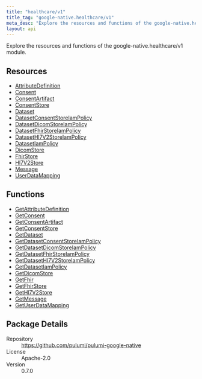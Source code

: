```yaml
---
title: "healthcare/v1"
title_tag: "google-native.healthcare/v1"
meta_desc: "Explore the resources and functions of the google-native.healthcare/v1 module."
layout: api
---
```


<!-- WARNING: this file was generated by Pulumi Docs Generator. -->
<!-- Do not edit by hand unless you're certain you know what you are doing! -->

Explore the resources and functions of the google-native.healthcare/v1 module.

<h2 id="resources">Resources</h2>
<ul class="api">
    <li><a href="attributedefinition" title="AttributeDefinition"><span class="symbol resource"></span>AttributeDefinition</a></li>
    <li><a href="consent" title="Consent"><span class="symbol resource"></span>Consent</a></li>
    <li><a href="consentartifact" title="ConsentArtifact"><span class="symbol resource"></span>ConsentArtifact</a></li>
    <li><a href="consentstore" title="ConsentStore"><span class="symbol resource"></span>ConsentStore</a></li>
    <li><a href="dataset" title="Dataset"><span class="symbol resource"></span>Dataset</a></li>
    <li><a href="datasetconsentstoreiampolicy" title="DatasetConsentStoreIamPolicy"><span class="symbol resource"></span>DatasetConsentStoreIamPolicy</a></li>
    <li><a href="datasetdicomstoreiampolicy" title="DatasetDicomStoreIamPolicy"><span class="symbol resource"></span>DatasetDicomStoreIamPolicy</a></li>
    <li><a href="datasetfhirstoreiampolicy" title="DatasetFhirStoreIamPolicy"><span class="symbol resource"></span>DatasetFhirStoreIamPolicy</a></li>
    <li><a href="datasethl7v2storeiampolicy" title="DatasetHl7V2StoreIamPolicy"><span class="symbol resource"></span>DatasetHl7V2StoreIamPolicy</a></li>
    <li><a href="datasetiampolicy" title="DatasetIamPolicy"><span class="symbol resource"></span>DatasetIamPolicy</a></li>
    <li><a href="dicomstore" title="DicomStore"><span class="symbol resource"></span>DicomStore</a></li>
    <li><a href="fhirstore" title="FhirStore"><span class="symbol resource"></span>FhirStore</a></li>
    <li><a href="hl7v2store" title="Hl7V2Store"><span class="symbol resource"></span>Hl7V2Store</a></li>
    <li><a href="message" title="Message"><span class="symbol resource"></span>Message</a></li>
    <li><a href="userdatamapping" title="UserDataMapping"><span class="symbol resource"></span>UserDataMapping</a></li>
</ul>

<h2 id="functions">Functions</h2>
<ul class="api">
    <li><a href="getattributedefinition" title="GetAttributeDefinition"><span class="symbol function"></span>GetAttributeDefinition</a></li>
    <li><a href="getconsent" title="GetConsent"><span class="symbol function"></span>GetConsent</a></li>
    <li><a href="getconsentartifact" title="GetConsentArtifact"><span class="symbol function"></span>GetConsentArtifact</a></li>
    <li><a href="getconsentstore" title="GetConsentStore"><span class="symbol function"></span>GetConsentStore</a></li>
    <li><a href="getdataset" title="GetDataset"><span class="symbol function"></span>GetDataset</a></li>
    <li><a href="getdatasetconsentstoreiampolicy" title="GetDatasetConsentStoreIamPolicy"><span class="symbol function"></span>GetDatasetConsentStoreIamPolicy</a></li>
    <li><a href="getdatasetdicomstoreiampolicy" title="GetDatasetDicomStoreIamPolicy"><span class="symbol function"></span>GetDatasetDicomStoreIamPolicy</a></li>
    <li><a href="getdatasetfhirstoreiampolicy" title="GetDatasetFhirStoreIamPolicy"><span class="symbol function"></span>GetDatasetFhirStoreIamPolicy</a></li>
    <li><a href="getdatasethl7v2storeiampolicy" title="GetDatasetHl7V2StoreIamPolicy"><span class="symbol function"></span>GetDatasetHl7V2StoreIamPolicy</a></li>
    <li><a href="getdatasetiampolicy" title="GetDatasetIamPolicy"><span class="symbol function"></span>GetDatasetIamPolicy</a></li>
    <li><a href="getdicomstore" title="GetDicomStore"><span class="symbol function"></span>GetDicomStore</a></li>
    <li><a href="getfhir" title="GetFhir"><span class="symbol function"></span>GetFhir</a></li>
    <li><a href="getfhirstore" title="GetFhirStore"><span class="symbol function"></span>GetFhirStore</a></li>
    <li><a href="gethl7v2store" title="GetHl7V2Store"><span class="symbol function"></span>GetHl7V2Store</a></li>
    <li><a href="getmessage" title="GetMessage"><span class="symbol function"></span>GetMessage</a></li>
    <li><a href="getuserdatamapping" title="GetUserDataMapping"><span class="symbol function"></span>GetUserDataMapping</a></li>
</ul>

<h2 id="package-details">Package Details</h2>
<dl class="package-details">
	<dt>Repository</dt>
	<dd><a href="https://github.com/pulumi/pulumi-google-native">https://github.com/pulumi/pulumi-google-native</a></dd>
	<dt>License</dt>
	<dd>Apache-2.0</dd>
	<dt>Version</dt>
	<dd>0.7.0</dd>
</dl>


